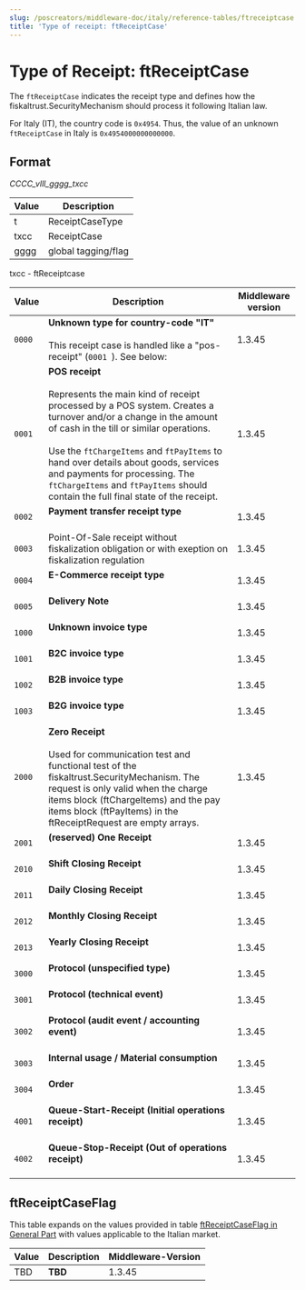 ```yaml
---
slug: /poscreators/middleware-doc/italy/reference-tables/ftreceiptcase
title: 'Type of receipt: ftReceiptCase'
---
```


# Type of Receipt: ftReceiptCase

The `ftReceiptCase` indicates the receipt type and defines how the fiskaltrust.SecurityMechanism should process it following Italian law.

For Italy (IT), the country code is `0x4954`. Thus, the value of an unknown `ftReceiptCase` in Italy is `0x4954000000000000`.

## Format

_CCCC_vlll_gggg_txcc_ 

| **Value**            | **Description**                                                                                     |
|----------------------|-----------------------------------------------------------------------------------------------------|
|t|ReceiptCaseType|
|txcc|ReceiptCase|
|gggg|global tagging/flag|

txcc - ftReceiptcase

| **Value** | **Description** | **Middleware version** |
|-----------|-----------------|-------------------------|
| `0000 ` | **Unknown type for country-code "IT"**<br /><br />This receipt case is handled like a "pos-receipt" (`0001 `). See below: | 1.3.45 |
| `0001 ` | **POS receipt**<br /><br />Represents the main kind of receipt processed by a POS system. Creates a turnover and/or a change in the amount of cash in the till or similar operations. <br /><br />Use the `ftChargeItems` and `ftPayItems` to hand over details about goods, services and payments for processing. The `ftChargeItems` and `ftPayItems` should contain the full final state of the receipt. | 1.3.45 |
| `0002 ` | **Payment transfer receipt type**<br /><br />| 1.3.45 |
| `0003 ` | Point-Of-Sale receipt without fiskalization obligation or with exeption on fiskalization regulation | 1.3.45 |
| `0004 ` | **E-Commerce receipt type**<br /><br />| 1.3.45 |
| `0005 ` | **Delivery Note**<br /><br />| 1.3.45 |
| `1000 ` | **Unknown invoice type**<br /><br />| 1.3.45 |
| `1001 ` | **B2C invoice type**<br /><br />| 1.3.45 |
| `1002  ` | **B2B invoice type**<br /><br />| 1.3.45 |
| `1003  ` | **B2G invoice type**<br /><br />| 1.3.45 |
| `2000  ` | **Zero Receipt**<br /><br />Used for communication test and functional test of the fiskaltrust.SecurityMechanism. The request is only valid when the charge items block (ftChargeItems) and the pay items block (ftPayItems) in the ftReceiptRequest are empty arrays.| 1.3.45 |
| `2001  ` | **(reserved) One Receipt**<br /><br />| 1.3.45 |
| `2010  ` | **Shift Closing Receipt**<br /><br />| 1.3.45 |
| `2011  ` | **Daily Closing Receipt**<br /><br />| 1.3.45 |
| `2012  ` | **Monthly Closing Receipt**<br /><br />| 1.3.45 |
| `2013  ` | **Yearly Closing Receipt**<br /><br />| 1.3.45 |
| `3000  ` | **Protocol (unspecified type)**<br /><br />| 1.3.45 |
| `3001  ` | **Protocol (technical event)**<br /><br />| 1.3.45 |
| `3002  ` | **Protocol (audit event / accounting event)**<br /><br />| 1.3.45 |
| `3003  ` | **Internal usage / Material consumption**<br /><br />| 1.3.45 |
| `3004  ` | **Order**<br /><br />| 1.3.45 |
| `4001  ` | **Queue-Start-Receipt (Initial operations receipt)**<br /><br />| 1.3.45 |
| `4002  ` | **Queue-Stop-Receipt (Out of operations receipt)**<br /><br />| 1.3.45 |



## ftReceiptCaseFlag
This table expands on the values provided in table [ftReceiptCaseFlag in General Part](../../general/reference-tables/reference-tables.md#ftreceiptcaseflag) with values applicable to the Italian market.

| Value | Description | Middleware-Version |
|-------|-------------|--------------------|
| TBD | **TBD** <br />| 1.3.45 |
